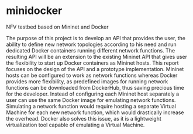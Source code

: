 # minidocker
NFV testbed based on Mininet and Docker

The purpose of this project is to develop an API that provides the user, the ability to define new network topologies according to his need and run dedicated Docker containers running different network functions. The resulting API will be an extension to the existing Mininet API that gives user the flexibility to start up Docker containers as Mininet hosts. This report focuses on the design of the API and a prototype implementation. 
Mininet hosts can be configured to work as network functions whereas Docker provides more flexibility, as predefined images for running network functions can be downloaded from DockerHub, thus saving precious time for the developer. Instead of configuring each Mininet host separately a user can use the same Docker image for emulating network functions.
Simulating a network function would require hosting a separate Virtual Machine for each new network function, which would drastically increase the overhead. Docker also solves this issue, as it is a lightweight virtualization tool capable of emulating a Virtual Machine.
